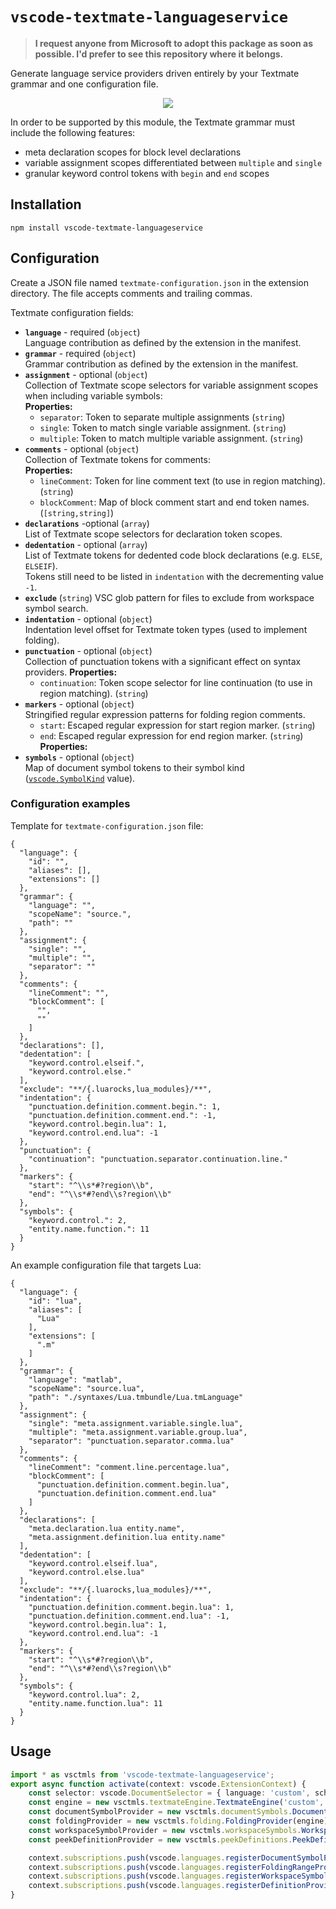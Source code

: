 # `vscode-textmate-languageservice`

> **I request anyone from Microsoft to adopt this package as soon as possible. I'd prefer to see this repository where it belongs.**

Generate language service providers driven entirely by your Textmate grammar and one configuration file.

<p align="center"><img src="https://raw.githubusercontent.com/SNDST00M/vscode-textmate-languageservice/v0.1.1/assets/demo-outline.png"></p>

In order to be supported by this module, the Textmate grammar must include the following features:
- meta declaration scopes for block level declarations
- variable assignment scopes differentiated between `multiple` and `single`
- granular keyword control tokens with `begin` and `end` scopes

## Installation

```console
npm install vscode-textmate-languageservice
```

## Configuration

Create a JSON file named `textmate-configuration.json` in the extension directory. The file accepts comments and trailing commas.

Textmate configuration fields:

- **`language`** - required (`object`)<br/>
  Language contribution as defined by the extension in the manifest.
- **`grammar`** - required (`object`)<br/>
  Grammar contribution as defined by the extension in the manifest.
- **`assignment`** - optional (`object`)<br/>
  Collection of Textmate scope selectors for variable assignment scopes when including variable symbols:<br/>
  **Properties:**
  - `separator`: Token to separate multiple assignments (`string`)
  - `single`: Token to match single variable assignment. (`string`)
  - `multiple`: Token to match multiple variable assignment. (`string`)
- **`comments`** - optional (`object`)<br/>
  Collection of Textmate tokens for comments:<br/>
  **Properties:**
  - `lineComment`: Token for line comment text (to use in region matching). (`string`)
  - `blockComment`: Map of block comment start and end token names. (`[string,string]`)
- **`declarations`** -optional (`array`)<br/>
  List of Textmate scope selectors for declaration token scopes.
- **`dedentation`** - optional (`array`)<br/>
  List of Textmate tokens for dedented code block declarations (e.g. `ELSE`, `ELSEIF`).<br/>
  Tokens still need to be listed in `indentation` with the decrementing value `-1`.
- **`exclude`** (`string`)
  VSC glob pattern for files to exclude from workspace symbol search.
- **`indentation`** - optional (`object`)<br/>
  Indentation level offset for Textmate token types (used to implement folding).
- **`punctuation`** - optional (`object`)<br/>
  Collection of punctuation tokens with a significant effect on syntax providers.
  **Properties:**
  - `continuation`: Token scope selector for line continuation (to use in region matching). (`string`)
- **`markers`** - optional (`object`)<br/>
  Stringified regular expression patterns for folding region comments.
  - `start`: Escaped regular expression for start region marker. (`string`)
  - `end`: Escaped regular expression for end region marker. (`string`)
  **Properties:**
- **`symbols`** - optional (`object`)<br/>
  Map of document symbol tokens to their symbol kind ([`vscode.SymbolKind`][vscode-api-symbolkind] value).

### Configuration examples

Template for `textmate-configuration.json` file:

```jsonc
{
  "language": {
    "id": "",
    "aliases": [],
    "extensions": []
  },
  "grammar": {
    "language": "",
    "scopeName": "source.",
    "path": ""
  },
  "assignment": {
    "single": "",
    "multiple": "",
    "separator": ""
  },
  "comments": {
    "lineComment": "",
    "blockComment": [
      "",
      ""
    ]
  },
  "declarations": [],
  "dedentation": [
    "keyword.control.elseif.",
    "keyword.control.else."
  ],
  "exclude": "**/{.luarocks,lua_modules}/**",
  "indentation": {
    "punctuation.definition.comment.begin.": 1,
    "punctuation.definition.comment.end.": -1,
    "keyword.control.begin.lua": 1,
    "keyword.control.end.lua": -1
  },
  "punctuation": {
    "continuation": "punctuation.separator.continuation.line."
  },
  "markers": {
    "start": "^\\s*#?region\\b",
    "end": "^\\s*#?end\\s?region\\b"
  },
  "symbols": {
    "keyword.control.": 2,
    "entity.name.function.": 11
  }
}
```

An example configuration file that targets Lua:

```jsonc
{
  "language": {
    "id": "lua",
    "aliases": [
      "Lua"
    ],
    "extensions": [
      ".m"
    ]
  },
  "grammar": {
    "language": "matlab",
    "scopeName": "source.lua",
    "path": "./syntaxes/Lua.tmbundle/Lua.tmLanguage"
  },
  "assignment": {
    "single": "meta.assignment.variable.single.lua",
    "multiple": "meta.assignment.variable.group.lua",
    "separator": "punctuation.separator.comma.lua"
  },
  "comments": {
    "lineComment": "comment.line.percentage.lua",
    "blockComment": [
      "punctuation.definition.comment.begin.lua",
      "punctuation.definition.comment.end.lua"
    ]
  },
  "declarations": [
    "meta.declaration.lua entity.name",
    "meta.assignment.definition.lua entity.name"
  ],
  "dedentation": [
    "keyword.control.elseif.lua",
    "keyword.control.else.lua"
  ],
  "exclude": "**/{.luarocks,lua_modules}/**",
  "indentation": {
    "punctuation.definition.comment.begin.lua": 1,
    "punctuation.definition.comment.end.lua": -1,
    "keyword.control.begin.lua": 1,
    "keyword.control.end.lua": -1
  },
  "markers": {
    "start": "^\\s*#?region\\b",
    "end": "^\\s*#?end\\s?region\\b"
  },
  "symbols": {
    "keyword.control.lua": 2,
    "entity.name.function.lua": 11
  }
}
```

## Usage

```typescript
import * as vsctmls from 'vscode-textmate-languageservice';
export async function activate(context: vscode.ExtensionContext) {
	const selector: vscode.DocumentSelector = { language: 'custom', scheme: 'file' };
	const engine = new vsctmls.textmateEngine.TextmateEngine('custom', 'source.custom');
	const documentSymbolProvider = new vsctmls.documentSymbols.DocumentSymbolProvider(engine);
	const foldingProvider = new vsctmls.folding.FoldingProvider(engine);
	const workspaceSymbolProvider = new vsctmls.workspaceSymbols.WorkspaceSymbolProvider('custom', documentSymbolProvider);
	const peekDefinitionProvider = new vsctmls.peekDefinitions.PeekDefinitionProvider(documentSymbolProvider);

	context.subscriptions.push(vscode.languages.registerDocumentSymbolProvider(selector, documentSymbolProvider));
	context.subscriptions.push(vscode.languages.registerFoldingRangeProvider(selector, foldingProvider));
	context.subscriptions.push(vscode.languages.registerWorkspaceSymbolProvider(workspaceSymbolProvider));
	context.subscriptions.push(vscode.languages.registerDefinitionProvider(['custom'], peekDefinitionProvider));
}
```

<!-- Configuration -->
[vscode-extension-manifest]: https://code.visualstudio.com/api/references/extension-manifest
[vscode-api-symbolkind]: https://code.visualstudio.com/api/references/vscode-api#SymbolKind
